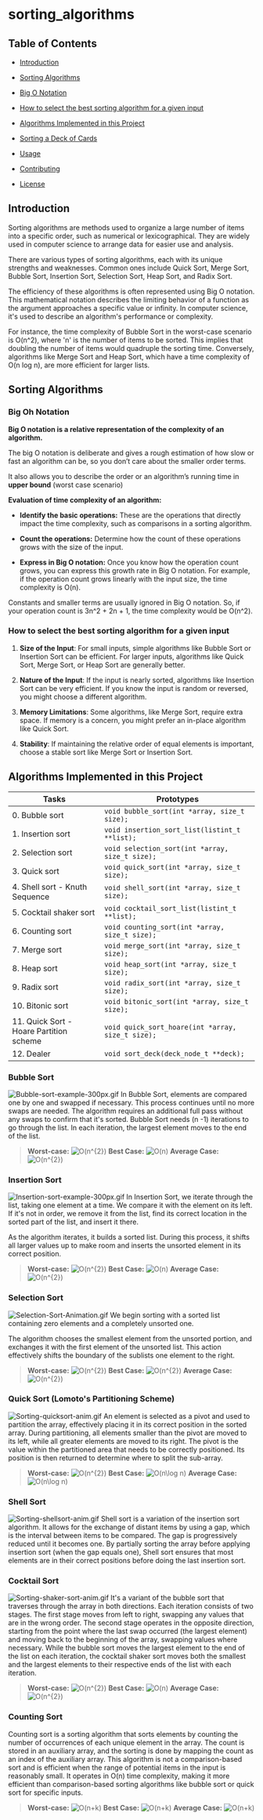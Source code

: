 # sorting_algorithms



## Table of Contents

  

- [Introduction](#introduction)

- [Sorting Algorithms](#sorting-algorithms)

- [Big O Notation](#big-o-notation)

- [How to select the best sorting algorithm for a given input](#how-to-select-the-best-sorting-algorithm-for-a-given-input)

- [Algorithms Implemented in this Project](#algorithms-implemented-in-this-project)

- [Sorting a Deck of Cards](#sorting-a-deck-of-cards)

- [Usage](#usage)

- [Contributing](#contributing)

- [License](#license)


  

## Introduction
Sorting algorithms are methods used to organize a large number of items into a specific order, such as numerical or lexicographical. They are widely used in computer science to arrange data for easier use and analysis.

There are various types of sorting algorithms, each with its unique strengths and weaknesses. Common ones include Quick Sort, Merge Sort, Bubble Sort, Insertion Sort, Selection Sort, Heap Sort, and Radix Sort.

The efficiency of these algorithms is often represented using Big O notation. This mathematical notation describes the limiting behavior of a function as the argument approaches a specific value or infinity. In computer science, it's used to describe an algorithm's performance or complexity.

For instance, the time complexity of Bubble Sort in the worst-case scenario is O(n^2), where 'n' is the number of items to be sorted. This implies that doubling the number of items would quadruple the sorting time. Conversely, algorithms like Merge Sort and Heap Sort, which have a time complexity of O(n log n), are more efficient for larger lists.
  

## Sorting Algorithms


  

### Big Oh Notation

****Big O notation is a relative representation of the complexity of an algorithm.****

  

The big O notation is deliberate and gives a rough estimation of how slow or fast an algorithm can be, so you don’t care about the smaller order terms.

  

It also allows you to describe the order or an algorithm’s running time in ****upper bound**** (worst case scenario)

  

****Evaluation of time complexity of an algorithm:****

  

- ****Identify the basic operations:**** These are the operations that directly impact the time complexity, such as comparisons in a sorting algorithm.

- ****Count the operations:**** Determine how the count of these operations grows with the size of the input.

- ****Express in Big O notation:**** Once you know how the operation count grows, you can express this growth rate in Big O notation. For example, if the operation count grows linearly with the input size, the time complexity is O(n).

  

Constants and smaller terms are usually ignored in Big O notation. So, if your operation count is 3n^2 + 2n + 1, the time complexity would be O(n^2).

### How to select the best sorting algorithm for a given input

  

  

  

1. ****Size of the Input****: For small inputs, simple algorithms like Bubble Sort or Insertion Sort can be efficient. For larger inputs, algorithms like Quick Sort, Merge Sort, or Heap Sort are generally better.

2. ****Nature of the Input****: If the input is nearly sorted, algorithms like Insertion Sort can be very efficient. If you know the input is random or reversed, you might choose a different algorithm.

3. ****Memory Limitations****: Some algorithms, like Merge Sort, require extra space. If memory is a concern, you might prefer an in-place algorithm like Quick Sort.

4. ****Stability****: If maintaining the relative order of equal elements is important, choose a stable sort like Merge Sort or Insertion Sort.


## Algorithms Implemented in this Project

  
|     Tasks           |Prototypes                       |
|----------------|-------------------------------|
|0. Bubble sort|`void bubble_sort(int *array, size_t size);`            |
|1. Insertion sort|`void insertion_sort_list(listint_t **list);`            |
|2. Selection sort|`void selection_sort(int *array, size_t size);`|
|3. Quick sort|`void quick_sort(int *array, size_t size);`|
|4. Shell sort - Knuth Sequence|`void shell_sort(int *array, size_t size);`|
|5. Cocktail shaker sort|`void cocktail_sort_list(listint_t **list);`|
|6. Counting sort|`void counting_sort(int *array, size_t size);`|
|7. Merge sort|`void merge_sort(int *array, size_t size);`|
|8. Heap sort|`void heap_sort(int *array, size_t size);`|
|9. Radix sort|`void radix_sort(int *array, size_t size);`|
|10. Bitonic sort|`void bitonic_sort(int *array, size_t size);`|
|11. Quick Sort - Hoare Partition scheme|`void quick_sort_hoare(int *array, size_t size);`|
|12. Dealer|`void sort_deck(deck_node_t **deck);`|

### Bubble Sort
![Bubble-sort-example-300px.gif](https://i.postimg.cc/MKqNGzBW/Bubble-sort-example-300px.gif)
  In Bubble Sort, elements are compared one by one and swapped if necessary. This process continues until no more swaps are needed.
The algorithm requires an additional full pass without any swaps to confirm that it's sorted.
Bubble Sort needs (n -1) iterations to go through the list. In each iteration, the largest element moves to the end of the list.

> **Worst-case:** ![O(n^{2})](https://wikimedia.org/api/rest_v1/media/math/render/svg/6cd9594a16cb898b8f2a2dff9227a385ec183392)
> **Best Case:** ![O(n)](https://wikimedia.org/api/rest_v1/media/math/render/svg/34109fe397fdcff370079185bfdb65826cb5565a) 
> **Average Case:** ![O(n^{2})](https://wikimedia.org/api/rest_v1/media/math/render/svg/6cd9594a16cb898b8f2a2dff9227a385ec183392)

### Insertion Sort
![Insertion-sort-example-300px.gif](https://i.postimg.cc/QdRqHqzp/Insertion-sort-example-300px.gif)
In Insertion Sort, we iterate through the list, taking one element at a time. We compare it with the element on its left. If it's not in order, we remove it from the list, find its correct location in the sorted part of the list, and insert it there.

As the algorithm iterates, it builds a sorted list. During this process, it shifts all larger values up to make room and inserts the unsorted element in its correct position.
> **Worst-case:** ![O(n^{2})](https://wikimedia.org/api/rest_v1/media/math/render/svg/6cd9594a16cb898b8f2a2dff9227a385ec183392)
> **Best Case:** ![O(n)](https://wikimedia.org/api/rest_v1/media/math/render/svg/34109fe397fdcff370079185bfdb65826cb5565a) 
> **Average Case:** ![O(n^{2})](https://wikimedia.org/api/rest_v1/media/math/render/svg/6cd9594a16cb898b8f2a2dff9227a385ec183392)

### Selection Sort
![Selection-Sort-Animation.gif](https://i.postimg.cc/15VnfZ1j/Selection-Sort-Animation.gif)
  We begin sorting with a sorted list containing zero elements and a completely unsorted one.

The algorithm chooses the smallest element from the unsorted portion, and exchanges it with the first element of the unsorted list. This action effectively shifts the boundary of the sublists one element to the right.
> **Worst-case:** ![O(n^{2})](https://wikimedia.org/api/rest_v1/media/math/render/svg/6cd9594a16cb898b8f2a2dff9227a385ec183392)
> **Best Case:** ![O(n^{2})](https://wikimedia.org/api/rest_v1/media/math/render/svg/6cd9594a16cb898b8f2a2dff9227a385ec183392) 
> **Average Case:** ![O(n^{2})](https://wikimedia.org/api/rest_v1/media/math/render/svg/6cd9594a16cb898b8f2a2dff9227a385ec183392)

### Quick Sort (Lomoto's Partitioning Scheme)
![Sorting-quicksort-anim.gif](https://i.postimg.cc/PrdfksrD/Sorting-quicksort-anim.gif)
 An element is selected as a pivot and used to partition the array, effectively placing it in its correct position in the sorted array.
During partitioning, all elements smaller than the pivot are moved to its left, while all greater elements are moved to its right.
The pivot is the value within the partitioned area that needs to be correctly positioned. Its position is then returned to determine where to split the sub-array.

> **Worst-case:** ![O(n^{2})](https://wikimedia.org/api/rest_v1/media/math/render/svg/6cd9594a16cb898b8f2a2dff9227a385ec183392)
> **Best Case:** ![O(n\log n)](https://wikimedia.org/api/rest_v1/media/math/render/svg/9d2320768fb54880ca4356e61f60eb02a3f9d9f1)
> **Average Case:** ![O(n\log n)](https://wikimedia.org/api/rest_v1/media/math/render/svg/9d2320768fb54880ca4356e61f60eb02a3f9d9f1)

### Shell Sort
![Sorting-shellsort-anim.gif](https://i.postimg.cc/qR8r9QPQ/Sorting-shellsort-anim.gif)
 Shell sort is a variation of the insertion sort algorithm. It allows for the exchange of distant items by using a gap, which is the interval between items to be compared. The gap is progressively reduced until it becomes one.
By partially sorting the array before applying insertion sort (when the gap equals one), Shell sort ensures that most elements are in their correct positions before doing the last insertion sort.

### Cocktail Sort
![Sorting-shaker-sort-anim.gif](https://i.postimg.cc/QxMLbXdf/Sorting-shaker-sort-anim.gif)
 It's a variant of the bubble sort that traverses through the array in both directions.
Each iteration consists of two stages. The first stage moves from left to right, swapping any values that are in the wrong order. The second stage operates in the opposite direction, starting from the point where the last swap occurred (the largest element) and moving back to the beginning of the array, swapping values where necessary.
While the bubble sort moves the largest element to the end of the list on each iteration, the cocktail shaker sort moves both the smallest and the largest elements to their respective ends of the list with each iteration.
> **Worst-case:** ![O(n^{2})](https://wikimedia.org/api/rest_v1/media/math/render/svg/6cd9594a16cb898b8f2a2dff9227a385ec183392)
> **Best Case:** ![O(n)](https://wikimedia.org/api/rest_v1/media/math/render/svg/34109fe397fdcff370079185bfdb65826cb5565a) 
> **Average Case:** ![O(n^{2})](https://wikimedia.org/api/rest_v1/media/math/render/svg/6cd9594a16cb898b8f2a2dff9227a385ec183392)

### Counting Sort
Counting sort is a sorting algorithm that sorts elements by counting the number of occurrences of each unique element in the array. The count is stored in an auxiliary array, and the sorting is done by mapping the count as an index of the auxiliary array. This algorithm is not a comparison-based sort and is efficient when the range of potential items in the input is reasonably small. It operates in O(n) time complexity, making it more efficient than comparison-based sorting algorithms like bubble sort or quick sort for specific inputs.
  > **Worst-case:** ![O(n+k)](https://wikimedia.org/api/rest_v1/media/math/render/svg/cebd2e4442e56daa59f3fab79339f952122c29e8)
> **Best Case:** ![O(n+k)](https://wikimedia.org/api/rest_v1/media/math/render/svg/cebd2e4442e56daa59f3fab79339f952122c29e8) 
> **Average Case:** ![O(n+k)](https://wikimedia.org/api/rest_v1/media/math/render/svg/cebd2e4442e56daa59f3fab79339f952122c29e8)


